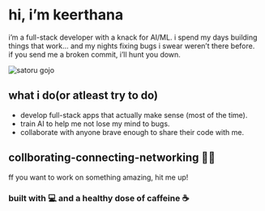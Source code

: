 # hi, i’m keerthana

i’m a full-stack developer with a knack for AI/ML. 
i spend my days building things that work... and my nights fixing bugs i swear weren’t there before.  
if you send me a broken commit, i’ll hunt you down.  

![satoru gojo](https://media1.tenor.com/m/9zIX6hEV6VIAAAAd/satoru-gojo.gif=200x)

## what i do(or atleast try to do) 
- develop full-stack apps that actually make sense (most of the time).  
- train AI to help me not lose my mind to bugs.  
- collaborate with anyone brave enough to share their code with me.  

## collborating-connecting-networking 😮‍💨 
ff you want to work on something amazing, hit me up!

### built with 💻 and a healthy dose of caffeine ☕
